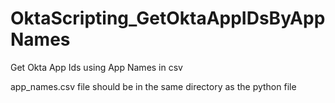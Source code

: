 # OktaScripting_GetOktaAppIDsByAppNames
Get Okta App Ids using App Names in csv


app_names.csv file should be in the same directory as the python file
